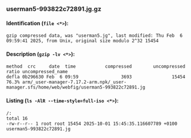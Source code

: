 ### userman5-993822c72891.jg.gz
#### Identification (`file <*>`):
```
gzip compressed data, was "userman5.jg", last modified: Thu Feb  6 09:59:41 2025, from Unix, original size modulo 2^32 15454
```
#### Description (`gzip -lv <*>`):
```
method  crc     date  time           compressed        uncompressed  ratio uncompressed_name
defla 0b296630 Feb  6 09:59                3693               15454  76.3% arm/_user-manager-7.17.2-arm.npk/_user-manager.sfs/home/web/webfig/userman5-993822c72891.jg
```
#### Listing (`ls -AlR --time-style=full-iso <*>`):
```
/:
total 16
-rw-r--r-- 1 root root 15454 2025-10-01 15:45:35.116607789 +0100 userman5-993822c72891.jg
```

